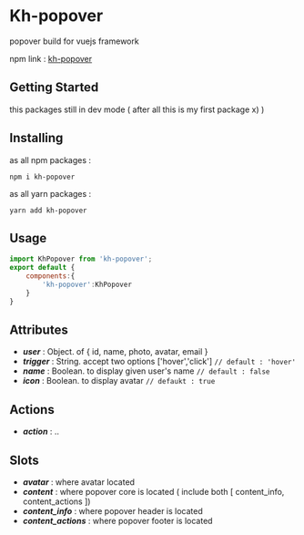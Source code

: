# Kh-popover

popover build for vuejs framework

npm link : [kh-popover](https://www.npmjs.com/package/kh-popover)

## Getting Started

this packages still in dev mode ( after all this is my first package x) )

## Installing

as all npm packages : 

```
npm i kh-popover
```

as all yarn packages : 

```
yarn add kh-popover
```

## Usage

```javascript
import KhPopover from 'kh-popover';
export default {
	components:{
		'kh-popover':KhPopover
	}
}
```

## Attributes

- **_user_** : Object. of { id, name, photo, avatar, email }
- **_trigger_** : String. accept two options ['hover','click'] `// default : 'hover'`
- **_name_** : Boolean. to display given user's name `// default : false`
- **_icon_** : Boolean. to display avatar `// defaukt : true`

## Actions

- **_action_** : ..

## Slots

- **_avatar_** : where avatar located
- **_content_** : where popover core is located ( include both [ content_info, content_actions ])
- **_content_info_** : where popover header is located
- **_content_actions_** : where popover footer is located